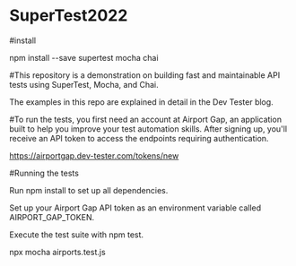 # SuperTest2022

#install

npm install --save supertest mocha chai


#This repository is a demonstration on building fast and maintainable API tests using SuperTest, Mocha, and Chai. 

The examples in this repo are explained in detail in the Dev Tester blog.

#To run the tests, you first need an account at Airport Gap, an application built to help you improve your test automation skills. After signing up, you'll receive an API token to access the endpoints requiring authentication.

https://airportgap.dev-tester.com/tokens/new

#Running the tests

Run npm install to set up all dependencies.

Set up your Airport Gap API token as an environment variable called AIRPORT_GAP_TOKEN.

Execute the test suite with npm test.

npx mocha airports.test.js



